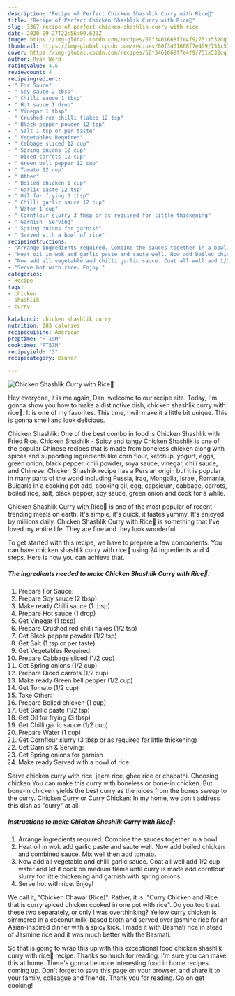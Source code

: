 ```yaml
---
description: "Recipe of Perfect Chicken Shashlik Curry with Rice🍛"
title: "Recipe of Perfect Chicken Shashlik Curry with Rice🍛"
slug: 3367-recipe-of-perfect-chicken-shashlik-curry-with-rice
date: 2020-09-27T22:56:09.623Z
image: https://img-global.cpcdn.com/recipes/60f3461668f7e4f9/751x532cq70/chicken-shashlik-curry-with-rice🍛-recipe-main-photo.jpg
thumbnail: https://img-global.cpcdn.com/recipes/60f3461668f7e4f9/751x532cq70/chicken-shashlik-curry-with-rice🍛-recipe-main-photo.jpg
cover: https://img-global.cpcdn.com/recipes/60f3461668f7e4f9/751x532cq70/chicken-shashlik-curry-with-rice🍛-recipe-main-photo.jpg
author: Ryan Ward
ratingvalue: 4.6
reviewcount: 4
recipeingredient:
- " For Sauce"
- " Soy sauce 2 tbsp"
- " Chilli sauce 1 tbsp"
- " Hot sauce 1 drop"
- " Vinegar 1 tbsp"
- " Crushed red chilli flakes 12 tsp"
- " Black pepper powder 12 tsp"
- " Salt 1 tsp or per taste"
- " Vegetables Required"
- " Cabbage sliced 12 cup"
- " Spring onions 12 cup"
- " Diced carrots 12 cup"
- " Green bell pepper 12 cup"
- " Tomato 12 cup"
- " Other"
- " Boiled chicken 1 cup"
- " Garlic paste 12 tsp"
- " Oil for frying 3 tbsp"
- " Chilli garlic sauce 12 cup"
- " Water 1 cup"
- " Cornflour slurry 3 tbsp or as required for little thickening"
- " Garnish  Serving"
- " Spring onions for garnish"
- " Served with a bowl of rice"
recipeinstructions:
- "Arrange ingredients required. Combine the sauces together in a bowl."
- "Heat oil in wok add garlic paste and saute well. Now add boiled chicken and combined sauce. Mix well then add tomato."
- "Now add all vegetable and chilli garlic sauce. Coat all well add 1/2 cup water and let it cook on medium flame until curry is made add cornflour slurry for little thickening and garnish with spring onions."
- "Serve hot with rice. Enjoy!"
categories:
- Recipe
tags:
- chicken
- shashlik
- curry

katakunci: chicken shashlik curry 
nutrition: 203 calories
recipecuisine: American
preptime: "PT19M"
cooktime: "PT57M"
recipeyield: "3"
recipecategory: Dinner

---
```



![Chicken Shashlik Curry with Rice🍛](https://img-global.cpcdn.com/recipes/60f3461668f7e4f9/751x532cq70/chicken-shashlik-curry-with-rice🍛-recipe-main-photo.jpg)

Hey everyone, it is me again, Dan, welcome to our recipe site. Today, I'm gonna show you how to make a distinctive dish, chicken shashlik curry with rice🍛. It is one of my favorites. This time, I will make it a little bit unique. This is gonna smell and look delicious.

Chicken Shashlik: One of the best combo in food is Chicken Shashlik with Fried Rice. Chicken Shashlik - Spicy and tangy Chicken Shashlik is one of the popular Chinese recipes that is made from boneless chicken along with spices and supporting ingredients like corn flour, ketchup, yogurt, eggs, green onion, black pepper, chili powder, soya sauce, vinegar, chili sauce, and Chinese. Chicken Shashlik recipe has a Persian origin but it is popular in many parts of the world including Russia, Iraq, Mongolia, Israel, Romania, Bulgaria In a cooking pot add, cooking oil, egg, capsicum, cabbage, carrots, boiled rice, salt, black pepper, soy sauce, green onion and cook for a while.

Chicken Shashlik Curry with Rice🍛 is one of the most popular of recent trending meals on earth. It's simple, it's quick, it tastes yummy. It's enjoyed by millions daily. Chicken Shashlik Curry with Rice🍛 is something that I've loved my entire life. They are fine and they look wonderful.


To get started with this recipe, we have to prepare a few components. You can have chicken shashlik curry with rice🍛 using 24 ingredients and 4 steps. Here is how you can achieve that.

<!--inarticleads1-->

##### The ingredients needed to make Chicken Shashlik Curry with Rice🍛:

1. Prepare  For Sauce:
1. Prepare  Soy sauce (2 tbsp)
1. Make ready  Chilli sauce (1 tbsp)
1. Prepare  Hot sauce (1 drop)
1. Get  Vinegar (1 tbsp)
1. Prepare  Crushed red chilli flakes (1/2 tsp)
1. Get  Black pepper powder (1/2 tsp)
1. Get  Salt (1 tsp or per taste)
1. Get  Vegetables Required:
1. Prepare  Cabbage sliced (1/2 cup)
1. Get  Spring onions (1/2 cup)
1. Prepare  Diced carrots (1/2 cup)
1. Make ready  Green bell pepper (1/2 cup)
1. Get  Tomato (1/2 cup)
1. Take  Other:
1. Prepare  Boiled chicken (1 cup)
1. Get  Garlic paste (1/2 tsp)
1. Get  Oil for frying (3 tbsp)
1. Get  Chilli garlic sauce (1/2 cup)
1. Prepare  Water (1 cup)
1. Get  Cornflour slurry (3 tbsp or as required for little thickening)
1. Get  Garnish &amp; Serving:
1. Get  Spring onions for garnish
1. Make ready  Served with a bowl of rice


Serve chicken curry with rice, jeera rice, ghee rice or chapathi. Choosing chicken You can make this curry with boneless or bone-in chicken. But bone-in chicken yields the best curry as the juices from the bones sweep to the curry. Chicken Curry or Curry Chicken: In my home, we don&#39;t address this dish as &#34;curry&#34; at all! 

<!--inarticleads2-->

##### Instructions to make Chicken Shashlik Curry with Rice🍛:

1. Arrange ingredients required. Combine the sauces together in a bowl.
1. Heat oil in wok add garlic paste and saute well. Now add boiled chicken and combined sauce. Mix well then add tomato.
1. Now add all vegetable and chilli garlic sauce. Coat all well add 1/2 cup water and let it cook on medium flame until curry is made add cornflour slurry for little thickening and garnish with spring onions.
1. Serve hot with rice. Enjoy!


We call it, &#34;Chicken Chawal (Rice)&#34;. Rather, it is: &#34;Curry Chicken and Rice that is curry spiced chicken cooked in one pot with rice&#34;. Do you too treat these two separately, or only I was overthinking? Yellow curry chicken is simmered in a coconut milk-based broth and served over jasmine rice for an Asian-inspired dinner with a spicy kick. I made it with Basmati rice in stead of Jasmine rice and it was much better with the Basmati. 

So that is going to wrap this up with this exceptional food chicken shashlik curry with rice🍛 recipe. Thanks so much for reading. I'm sure you can make this at home. There's gonna be more interesting food in home recipes coming up. Don't forget to save this page on your browser, and share it to your family, colleague and friends. Thank you for reading. Go on get cooking!
